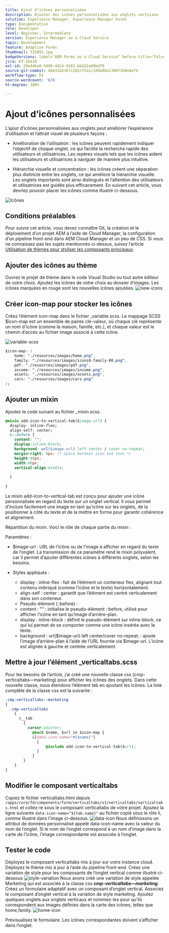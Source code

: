 ```yaml
---
title: Ajout d’icônes personnalisées
description: Ajouter des icônes personnalisées aux onglets verticaux
solution: Experience Manager, Experience Manager Forms
type: Documentation
role: Developer
level: Beginner, Intermediate
version: Experience Manager as a Cloud Service
topic: Development
feature: Adaptive Forms
thumbnail: 331891.jpg
badgeVersions: label="AEM Forms as a Cloud Service" before-title="false"
jira: KT-16418
exl-id: 20e44be0-5490-4414-9183-bb2d2a80bdf0
source-git-commit: 48433a5367c281cf5a1c106b08a1306f1b0e8ef4
workflow-type: ht
source-wordcount: '676'
ht-degree: 100%

---
```


# Ajout d’icônes personnalisées

L’ajout d’icônes personnalisées aux onglets peut améliorer l’expérience d’utilisation et l’attrait visuel de plusieurs façons :

* Amélioration de l’utilisation : les icônes peuvent rapidement indiquer l’objectif de chaque onglet, ce qui facilite la recherche rapide des utilisateurs et utilisatrices. Les repères visuels tels que les icônes aident les utilisateurs et utilisatrices à naviguer de manière plus intuitive.

* Hiérarchie visuelle et concentration : les icônes créent une séparation plus distincte entre les onglets, ce qui améliore la hiérarchie visuelle. Les onglets importants sont ainsi distingués et l’attention des utilisateurs et utilisatrices est guidée plus efficacement.
En suivant cet article, vous devriez pouvoir placer les icônes comme illustré ci-dessous.

![Icônes](assets/icons.png)

## Conditions préalables

Pour suivre cet article, vous devez connaître Git, la création et le déploiement d’un projet AEM à l’aide de Cloud Manager, la configuration d’un pipeline front-end dans AEM Cloud Manager et un peu de CSS. Si vous ne connaissez pas les sujets mentionnés ci-dessus, suivez l’article [Utilisation de thèmes pour styliser les composants principaux](https://experienceleague.adobe.com/fr/docs/experience-manager-cloud-service/content/forms/adaptive-forms-authoring/authoring-adaptive-forms-core-components/create-an-adaptive-form-on-forms-cs/using-themes-in-core-components#rename-env-file-theme-folder).

## Ajouter des icônes au thème

Ouvrez le projet de thème dans le code Visual Studio ou tout autre éditeur de votre choix.
Ajoutez les icônes de votre choix au dossier d’images.
Les icônes marquées en rouge sont les nouvelles icônes ajoutées.
![new-icons](assets/newicons.png)

## Créer icon-map pour stocker les icônes

Créez l’élément icon-map dans le fichier _variable.scss. Le mappage SCSS $icon-map est un ensemble de paires clé-valeur, où chaque clé représente un nom d’icône (comme la maison, famille, etc.), et chaque valeur est le chemin d’accès au fichier image associé à cette icône.

![variable-scss](assets/variable_scss.png)

```css
$icon-map: (
    home: "./resources/images/home.png",
    family: "./resources/images/icons8-family-80.png",
    pdf: "./resources/images/pdf.png",
    income: "./resources/images/income.png",
    assets: "./resources/images/assets.png",
    cars: "./resources/images/cars.png"
);
```

## Ajouter un mixin

Ajoutez le code suivant au fichier _mixin.scss.

```css
@mixin add-icon-to-vertical-tab($image-url) {
  display: inline-flex;
  align-self: center;
  &::before {
    content: "";
    display:inline-block;
    background: url($image-url) left center / cover no-repeat;
    margin-right: 8px; /* Space between icon and text */
    height:40px;
    width:40px;
    vertical-align:middle;
    
  }
  
}
```

Le mixin add-icon-to-vertical-tab est conçu pour ajouter une icône personnalisée en regard du texte sur un onglet vertical. Il vous permet d’inclure facilement une image en tant qu’icône sur les onglets, de la positionner à côté du texte et de la mettre en forme pour garantir cohérence et alignement.

Répartition du mixin. Voici le rôle de chaque partie du mixin :

Paramètres :

* $image-url : URL de l’icône ou de l’image à afficher en regard du texte de l’onglet. La transmission de ce paramètre rend le mixin polyvalent, car il permet d’ajouter différentes icônes à différents onglets, selon les besoins.

* Styles appliqués :

   * display : inline-flex : fait de l’élément un conteneur flex, alignant tout contenu imbriqué (comme l’icône et le texte) horizontalement.
   * align-self : center : garantit que l’élément est centré verticalement dans son conteneur.
   * Pseudo-élément (::before) :
   * content : &quot;&quot; : initialise le pseudo-élément ::before, utilisé pour afficher l’icône en tant qu’image d’arrière-plan.
   * display : inline-block : définit le pseudo-élément sur inline-block, ce qui lui permet de se comporter comme une icône insérée avec le texte.
   * background : url($image-url) left center/cover no-repeat; : ajoute l’image d’arrière-plan à l’aide de l’URL fournie via $image-url. L’icône est alignée à gauche et centrée verticalement.

## Mettre à jour l’élément _verticaltabs.scss

Pour les besoins de l’article, j’ai créé une nouvelle classe css (cmp-verticaltabs—marketing) pour afficher les icônes des onglets. Dans cette nouvelle classe, nous étendons l’élément tab en ajoutant les icônes. La liste complète de la classe css est la suivante :

```css
.cmp-verticaltabs--marketing
{
  .cmp-verticaltabs
    {
      &__tab 
        {
          cursor:pointer;
            @each $name, $url in $icon-map {
            &[data-icon-name="#{$name}"]
              {
                  @include add-icon-to-vertical-tab($url);
              }
            }
        }
    }
}
```

## Modifier le composant verticaltabs

Copiez le fichier verticaltabs.html depuis ```/apps/core/fd/components/form/verticaltabs/v1/verticaltabs/verticaltabs.html``` et collez-le sous le composant verticaltabs de votre projet. Ajoutez la ligne suivante ```data-icon-name="${tab.name}"``` au fichier copié sous le rôle li, comme illustré dans l’image ci-dessous.
![data-icon](assets/data-icons.png)
Nous définissons un attribut de données personnalisé appelé data-icon-name avec la valeur du nom de l’onglet. Si le nom de l’onglet correspond à un nom d’image dans la carte de l’icône, l’image correspondante est associée à l’onglet.



## Tester le code

Déployez le composant verticaltabs mis à jour sur votre instance cloud.
Déployez le thème mis à jour à l’aide du pipeline front-end.
Créez une variation de style pour les composants de l’onglet vertical comme illustré ci-dessous
![style-variation](assets/verticaltab-style-variation.png)
Nous avons créé une variation de style appelée Marketing qui est associée à la classe css _**cmp-verticaltabs—marketing**_.
Créez un formulaire adaptatif avec un composant d’onglet vertical. Associez le composant d’onglet vertical à la variation de style marketing.
Ajoutez quelques onglets aux onglets verticaux et nommez-les pour qu’ils correspondent aux images définies dans la carte des icônes, telles que home,family.
![home-icon](assets/tab-name.png)

Prévisualisez le formulaire. Les icônes correspondantes doivent s’afficher dans l’onglet.
